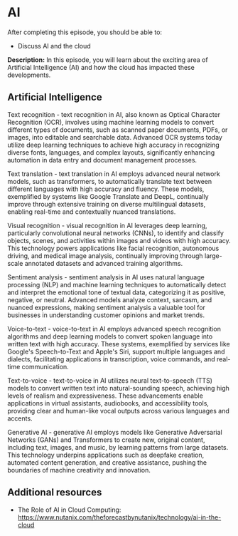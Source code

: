 # AI

After completing this episode, you should be able to:

+ Discuss AI and the cloud  

**Description:** In this episode, you will learn about the exciting area of Artificial Intelligence (AI) and how the cloud has impacted these developments.       

## Artificial Intelligence      

Text recognition - text recognition in AI, also known as Optical Character Recognition (OCR), involves using machine learning models to convert different types of documents, such as scanned paper documents, PDFs, or images, into editable and searchable data. Advanced OCR systems today utilize deep learning techniques to achieve high accuracy in recognizing diverse fonts, languages, and complex layouts, significantly enhancing automation in data entry and document management processes.

Text translation - text translation in AI employs advanced neural network models, such as transformers, to automatically translate text between different languages with high accuracy and fluency. These models, exemplified by systems like Google Translate and DeepL, continually improve through extensive training on diverse multilingual datasets, enabling real-time and contextually nuanced translations.

Visual recognition - visual recognition in AI leverages deep learning, particularly convolutional neural networks (CNNs), to identify and classify objects, scenes, and activities within images and videos with high accuracy. This technology powers applications like facial recognition, autonomous driving, and medical image analysis, continually improving through large-scale annotated datasets and advanced training algorithms.

Sentiment analysis - sentiment analysis in AI uses natural language processing (NLP) and machine learning techniques to automatically detect and interpret the emotional tone of textual data, categorizing it as positive, negative, or neutral. Advanced models analyze context, sarcasm, and nuanced expressions, making sentiment analysis a valuable tool for businesses in understanding customer opinions and market trends.

Voice-to-text - voice-to-text in AI employs advanced speech recognition algorithms and deep learning models to convert spoken language into written text with high accuracy. These systems, exemplified by services like Google's Speech-to-Text and Apple's Siri, support multiple languages and dialects, facilitating applications in transcription, voice commands, and real-time communication.

Text-to-voice - text-to-voice in AI utilizes neural text-to-speech (TTS) models to convert written text into natural-sounding speech, achieving high levels of realism and expressiveness. These advancements enable applications in virtual assistants, audiobooks, and accessibility tools, providing clear and human-like vocal outputs across various languages and accents.

Generative AI - generative AI employs models like Generative Adversarial Networks (GANs) and Transformers to create new, original content, including text, images, and music, by learning patterns from large datasets. This technology underpins applications such as deepfake creation, automated content generation, and creative assistance, pushing the boundaries of machine creativity and innovation.

## Additional resources

+ The Role of AI in Cloud Computing: <https://www.nutanix.com/theforecastbynutanix/technology/ai-in-the-cloud>